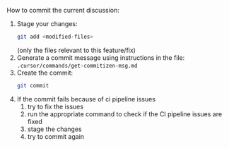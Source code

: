 How to commit the current discussion:
1. Stage your changes:
   ```bash
   git add <modified-files>
   ```
   (only the files relevant to this feature/fix)
2. Generate a commit message using instructions in the file:
   `.cursor/commands/get-commitizen-msg.md`
3. Create the commit:
   ```bash
   git commit
   ```
4. If the commit fails because of ci pipeline issues
   1. try to fix the issues
   2. run the appropriate command to check if the CI pipeline issues are fixed
   3. stage the changes
   4. try to commit again